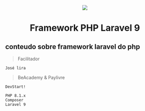 <p align="center"><img src="https://raw.githubusercontent.com/Elivandro/beacademy-devstart-frontend-myportfolio/main/assets/images/svg/BeAcademy_logo.svg"/></p>

# <p align="center">Framework PHP Laravel 9</p>

## conteudo sobre framework laravel do php

> Facilitador

    José lira

> BeAcademy & Paylivre

    DevStart!

> 

    PHP 8.1.x
    Composer
    Laravel 9


